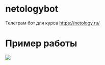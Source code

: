 # netologybot
Телеграм бот для курса https://netology.ru/

# Пример работы
<img src="https://i.imgur.com/PMzDGF5.png">